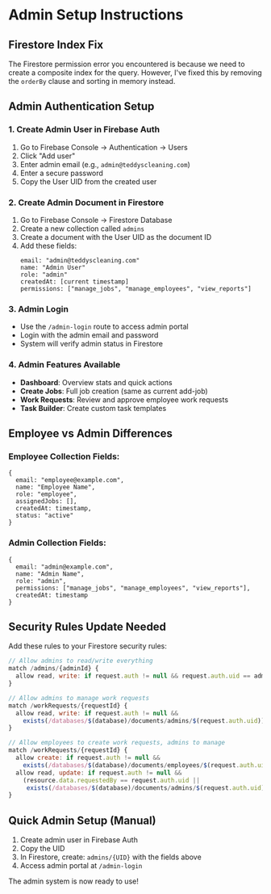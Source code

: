 # Admin Setup Instructions

## Firestore Index Fix
The Firestore permission error you encountered is because we need to create a composite index for the query. However, I've fixed this by removing the `orderBy` clause and sorting in memory instead.

## Admin Authentication Setup

### 1. Create Admin User in Firebase Auth
1. Go to Firebase Console → Authentication → Users
2. Click "Add user"
3. Enter admin email (e.g., `admin@teddyscleaning.com`)
4. Enter a secure password
5. Copy the User UID from the created user

### 2. Create Admin Document in Firestore
1. Go to Firebase Console → Firestore Database
2. Create a new collection called `admins`
3. Create a document with the User UID as the document ID
4. Add these fields:
   ```
   email: "admin@teddyscleaning.com"
   name: "Admin User"
   role: "admin"
   createdAt: [current timestamp]
   permissions: ["manage_jobs", "manage_employees", "view_reports"]
   ```

### 3. Admin Login
- Use the `/admin-login` route to access admin portal
- Login with the admin email and password
- System will verify admin status in Firestore

### 4. Admin Features Available
- **Dashboard**: Overview stats and quick actions
- **Create Jobs**: Full job creation (same as current add-job)
- **Work Requests**: Review and approve employee work requests
- **Task Builder**: Create custom task templates

## Employee vs Admin Differences

### Employee Collection Fields:
```
{
  email: "employee@example.com",
  name: "Employee Name",
  role: "employee",
  assignedJobs: [],
  createdAt: timestamp,
  status: "active"
}
```

### Admin Collection Fields:
```
{
  email: "admin@example.com", 
  name: "Admin Name",
  role: "admin",
  permissions: ["manage_jobs", "manage_employees", "view_reports"],
  createdAt: timestamp
}
```

## Security Rules Update Needed
Add these rules to your Firestore security rules:

```javascript
// Allow admins to read/write everything
match /admins/{adminId} {
  allow read, write: if request.auth != null && request.auth.uid == adminId;
}

// Allow admins to manage work requests
match /workRequests/{requestId} {
  allow read, write: if request.auth != null && 
    exists(/databases/$(database)/documents/admins/$(request.auth.uid));
}

// Allow employees to create work requests, admins to manage
match /workRequests/{requestId} {
  allow create: if request.auth != null && 
    exists(/databases/$(database)/documents/employees/$(request.auth.uid));
  allow read, update: if request.auth != null && 
    (resource.data.requestedBy == request.auth.uid || 
     exists(/databases/$(database)/documents/admins/$(request.auth.uid)));
}
```

## Quick Admin Setup (Manual)
1. Create admin user in Firebase Auth
2. Copy the UID
3. In Firestore, create: `admins/{UID}` with the fields above
4. Access admin portal at `/admin-login`

The admin system is now ready to use!